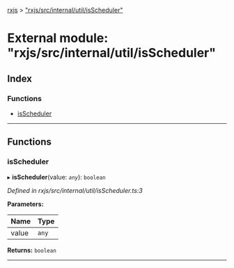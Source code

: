 [rxjs](../README.md) > ["rxjs/src/internal/util/isScheduler"](../modules/_rxjs_src_internal_util_isscheduler_.md)

# External module: "rxjs/src/internal/util/isScheduler"

## Index

### Functions

* [isScheduler](_rxjs_src_internal_util_isscheduler_.md#isscheduler)

---

## Functions

<a id="isscheduler"></a>

###  isScheduler

▸ **isScheduler**(value: *`any`*): `boolean`

*Defined in rxjs/src/internal/util/isScheduler.ts:3*

**Parameters:**

| Name | Type |
| ------ | ------ |
| value | `any` |

**Returns:** `boolean`

___

